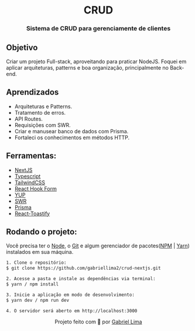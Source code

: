 <h1 align="center">
    CRUD
</h1>

<h3 align="center">Sistema de CRUD para gerenciamente de clientes</h3>

<h2>Objetivo</h2>

Criar um projeto Full-stack, aproveitando para praticar NodeJS. Foquei em aplicar arquiteturas, patterns e boa organização, principalmente no Back-end.

<h2>Aprendizados</h2>

- Arquiteturas e Patterns.
- Tratamento de erros.
- API Routes.
- Requisições com SWR.
- Criar e manusear banco de dados com Prisma.
- Fortaleci os conhecimentos em métodos HTTP.

<h2>Ferramentas:</h2>

- [NextJS](https://nextjs.org/)
- [Typescript](https://www.typescriptlang.org/)
- [TailwindCSS](https://tailwindcss.com/)
- [React Hook Form](https://react-hook-form.com/)
- [YUP](https://github.com/jquense/yup)
- [SWR](https://swr.vercel.app/pt-BR)
- [Prisma](https://www.prisma.io/learn)
- [React-Toastify](https://fkhadra.github.io/react-toastify/introduction)

<h2>Rodando o projeto:</h2>

Você precisa ter o [Node](https://nodejs.org/en/), o [Git](https://git-scm.com/) e algum gerenciador de pacotes([NPM](https://docs.npmjs.com/downloading-and-installing-node-js-and-npm/) | [Yarn](https://classic.yarnpkg.com/lang/en/docs/install)) instalados em sua máquina.

```bash
1. Clone o repositório:
$ git clone https://github.com/gabriellima2/crud-nextjs.git

2. Acesse a pasta e instale as dependências via terminal:
$ yarn / npm install

3. Inicie a aplicação em modo de desenvolvimento:
$ yarn dev / npm run dev

4. O servidor será aberto em http://localhost:3000
```

<p align="center">Projeto feito com 💙 por <a href="https://www.linkedin.com/in/gabriel-lima-860612236">Gabriel Lima</a></p>
